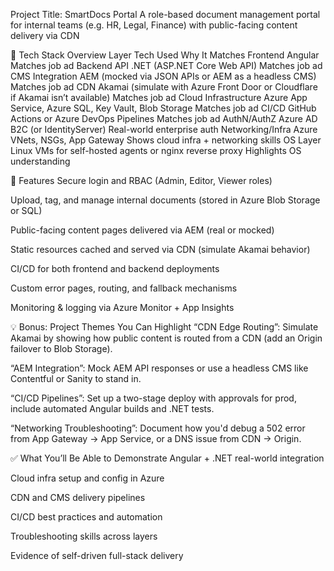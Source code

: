 Project Title: SmartDocs Portal
A role-based document management portal for internal teams (e.g. HR, Legal, Finance) with public-facing content delivery via CDN

🔧 Tech Stack Overview
Layer Tech Used Why It Matches
Frontend Angular Matches job ad
Backend API .NET (ASP.NET Core Web API) Matches job ad
CMS Integration AEM (mocked via JSON APIs or AEM as a headless CMS) Matches job ad
CDN Akamai (simulate with Azure Front Door or Cloudflare if Akamai isn’t available) Matches job ad
Cloud Infrastructure Azure App Service, Azure SQL, Key Vault, Blob Storage Matches job ad
CI/CD GitHub Actions or Azure DevOps Pipelines Matches job ad
AuthN/AuthZ Azure AD B2C (or IdentityServer) Real-world enterprise auth
Networking/Infra Azure VNets, NSGs, App Gateway Shows cloud infra + networking skills
OS Layer Linux VMs for self-hosted agents or nginx reverse proxy Highlights OS understanding

🎯 Features
Secure login and RBAC (Admin, Editor, Viewer roles)

Upload, tag, and manage internal documents (stored in Azure Blob Storage or SQL)

Public-facing content pages delivered via AEM (real or mocked)

Static resources cached and served via CDN (simulate Akamai behavior)

CI/CD for both frontend and backend deployments

Custom error pages, routing, and fallback mechanisms

Monitoring & logging via Azure Monitor + App Insights

💡 Bonus: Project Themes You Can Highlight
“CDN Edge Routing”: Simulate Akamai by showing how public content is routed from a CDN (add an Origin failover to Blob Storage).

“AEM Integration”: Mock AEM API responses or use a headless CMS like Contentful or Sanity to stand in.

“CI/CD Pipelines”: Set up a two-stage deploy with approvals for prod, include automated Angular builds and .NET tests.

“Networking Troubleshooting”: Document how you'd debug a 502 error from App Gateway -> App Service, or a DNS issue from CDN -> Origin.

✅ What You’ll Be Able to Demonstrate
Angular + .NET real-world integration

Cloud infra setup and config in Azure

CDN and CMS delivery pipelines

CI/CD best practices and automation

Troubleshooting skills across layers

Evidence of self-driven full-stack delivery
